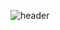 ![header](https://capsule-render.vercel.app/api?type=wave&color="98&height=300&section=header&text=LeeMinHyeong&fontSize=90)

